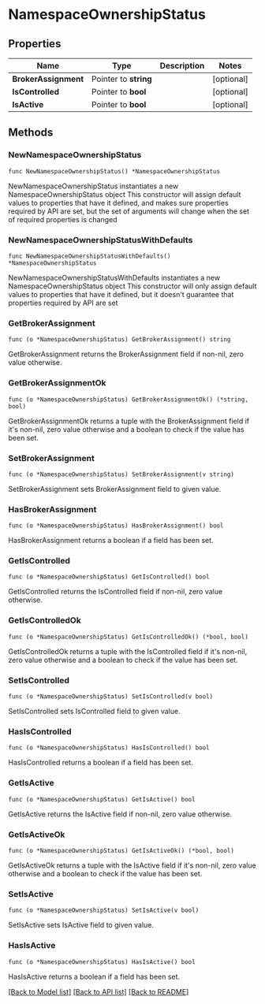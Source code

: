 # NamespaceOwnershipStatus

## Properties

Name | Type | Description | Notes
------------ | ------------- | ------------- | -------------
**BrokerAssignment** | Pointer to **string** |  | [optional] 
**IsControlled** | Pointer to **bool** |  | [optional] 
**IsActive** | Pointer to **bool** |  | [optional] 

## Methods

### NewNamespaceOwnershipStatus

`func NewNamespaceOwnershipStatus() *NamespaceOwnershipStatus`

NewNamespaceOwnershipStatus instantiates a new NamespaceOwnershipStatus object
This constructor will assign default values to properties that have it defined,
and makes sure properties required by API are set, but the set of arguments
will change when the set of required properties is changed

### NewNamespaceOwnershipStatusWithDefaults

`func NewNamespaceOwnershipStatusWithDefaults() *NamespaceOwnershipStatus`

NewNamespaceOwnershipStatusWithDefaults instantiates a new NamespaceOwnershipStatus object
This constructor will only assign default values to properties that have it defined,
but it doesn't guarantee that properties required by API are set

### GetBrokerAssignment

`func (o *NamespaceOwnershipStatus) GetBrokerAssignment() string`

GetBrokerAssignment returns the BrokerAssignment field if non-nil, zero value otherwise.

### GetBrokerAssignmentOk

`func (o *NamespaceOwnershipStatus) GetBrokerAssignmentOk() (*string, bool)`

GetBrokerAssignmentOk returns a tuple with the BrokerAssignment field if it's non-nil, zero value otherwise
and a boolean to check if the value has been set.

### SetBrokerAssignment

`func (o *NamespaceOwnershipStatus) SetBrokerAssignment(v string)`

SetBrokerAssignment sets BrokerAssignment field to given value.

### HasBrokerAssignment

`func (o *NamespaceOwnershipStatus) HasBrokerAssignment() bool`

HasBrokerAssignment returns a boolean if a field has been set.

### GetIsControlled

`func (o *NamespaceOwnershipStatus) GetIsControlled() bool`

GetIsControlled returns the IsControlled field if non-nil, zero value otherwise.

### GetIsControlledOk

`func (o *NamespaceOwnershipStatus) GetIsControlledOk() (*bool, bool)`

GetIsControlledOk returns a tuple with the IsControlled field if it's non-nil, zero value otherwise
and a boolean to check if the value has been set.

### SetIsControlled

`func (o *NamespaceOwnershipStatus) SetIsControlled(v bool)`

SetIsControlled sets IsControlled field to given value.

### HasIsControlled

`func (o *NamespaceOwnershipStatus) HasIsControlled() bool`

HasIsControlled returns a boolean if a field has been set.

### GetIsActive

`func (o *NamespaceOwnershipStatus) GetIsActive() bool`

GetIsActive returns the IsActive field if non-nil, zero value otherwise.

### GetIsActiveOk

`func (o *NamespaceOwnershipStatus) GetIsActiveOk() (*bool, bool)`

GetIsActiveOk returns a tuple with the IsActive field if it's non-nil, zero value otherwise
and a boolean to check if the value has been set.

### SetIsActive

`func (o *NamespaceOwnershipStatus) SetIsActive(v bool)`

SetIsActive sets IsActive field to given value.

### HasIsActive

`func (o *NamespaceOwnershipStatus) HasIsActive() bool`

HasIsActive returns a boolean if a field has been set.


[[Back to Model list]](../README.md#documentation-for-models) [[Back to API list]](../README.md#documentation-for-api-endpoints) [[Back to README]](../README.md)


